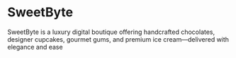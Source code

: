# SweetByte
SweetByte is a luxury digital boutique offering handcrafted chocolates, designer cupcakes, gourmet gums, and premium ice cream—delivered with elegance and ease

